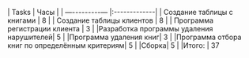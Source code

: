  
| Tasks | Часы |
| —---------— |:-------------|
| Создание таблицы с книгами | 8 |
| Создание таблицы клиентов | 8 |
| Программа регистрации клиента | 3 |
|Разработка программы удаления нарушителей| 5 |
|Программа удаления книг| 3 |
|Программа отбора книг по определённым критериям| 5 |
|Сборка| 5 |
|Итого: | 37 
